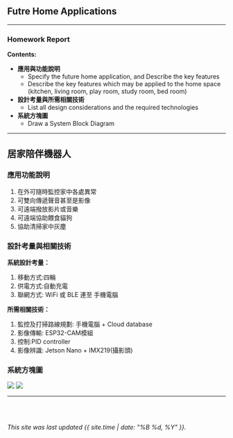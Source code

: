## Futre Home Applications
---
### Homework Report
**Contents:**<br>
* **應用與功能說明**
  - Specify the future home application, and Describe the key features
  - Describe the key features which may be applied to the home space (kitchen, living room, play room, study room, bed room)
* **設計考量與所需相關技術**
  - List all design considerations and the required technologies
* **系統方塊圖**
  - Draw a System Block Diagram

---
## 居家陪伴機器人
### 應用功能說明
1. 在外可隨時監控家中各處異常
2. 可雙向傳遞聲音甚至是影像
3. 可遠端撥放影片或音樂
4. 可遠端協助餵食貓狗
5. 協助清掃家中灰塵

### 設計考量與相關技術
**系統設計考量：**<br>
1. 移動方式:四輪
2. 供電方式:自動充電
3. 聯網方式: WiFi 或 BLE 連至 手機電腦

**所需相關技術：**
1. 監控及打掃路線規劃: 手機電腦 + Cloud database
2. 影像傳輸: ESP32-CAM模組
3. 控制:PID controller
4. 影像辨識: Jetson Nano + IMX219(攝影頭)


### 系統方塊圖
![](https://github.com/rkuo2000/MCU-course/blob/main/images/FutureHome_flying_robot.png?raw=true)
![](https://github.com/sijop/MCU-project/blob/main/images/images.jfif?raw=true)

---
<br>
<br>

*This site was last updated {{ site.time | date: "%B %d, %Y" }}.*



